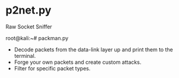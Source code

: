 # p2net.py

Raw Socket Sniffer

root@kali:~# packman.py

* Decode packets from the data-link layer up and print them to the terminal.
* Forge your own packets and create custom attacks.
* Filter for specific packet types.

